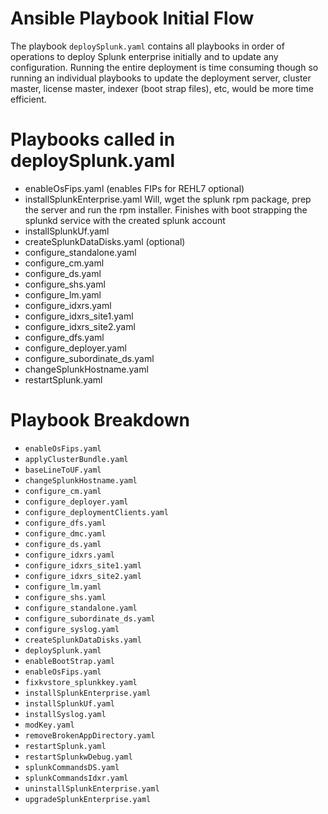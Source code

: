 # Ansible Playbook Initial Flow

The playbook `deploySplunk.yaml` contains all playbooks in order of operations to deploy Splunk enterprise initially and to update any configuration.  Running the entire deployment is time consuming though so running an individual playbooks to update the deployment server, cluster master, license master, indexer (boot strap files), etc, would be more time efficient.

# Playbooks called in deploySplunk.yaml

* enableOsFips.yaml (enables FIPs for REHL7 optional)
* installSplunkEnterprise.yaml
Will, wget the splunk rpm package, prep the server and run the rpm installer.  Finishes with boot strapping the splunkd service with the created splunk account
* installSplunkUf.yaml
* createSplunkDataDisks.yaml (optional)
* configure_standalone.yaml
* configure_cm.yaml
* configure_ds.yaml
* configure_shs.yaml
* configure_lm.yaml
* configure_idxrs.yaml
* configure_idxrs_site1.yaml
* configure_idxrs_site2.yaml
* configure_dfs.yaml
* configure_deployer.yaml
* configure_subordinate_ds.yaml
* changeSplunkHostname.yaml
* restartSplunk.yaml



# Playbook Breakdown

* `enableOsFips.yaml`
* `applyClusterBundle.yaml`
* `baseLineToUF.yaml`
* `changeSplunkHostname.yaml`
* `configure_cm.yaml`
* `configure_deployer.yaml`
* `configure_deploymentClients.yaml`
* `configure_dfs.yaml`
* `configure_dmc.yaml`
* `configure_ds.yaml`
* `configure_idxrs.yaml`
* `configure_idxrs_site1.yaml`
* `configure_idxrs_site2.yaml`
* `configure_lm.yaml`
* `configure_shs.yaml`
* `configure_standalone.yaml`
* `configure_subordinate_ds.yaml`
* `configure_syslog.yaml`
* `createSplunkDataDisks.yaml`
* `deploySplunk.yaml`
* `enableBootStrap.yaml`
* `enableOsFips.yaml`
* `fixkvstore_splunkkey.yaml`
* `installSplunkEnterprise.yaml`
* `installSplunkUf.yaml`
* `installSyslog.yaml`
* `modKey.yaml`
* `removeBrokenAppDirectory.yaml`
* `restartSplunk.yaml`
* `restartSplunkwDebug.yaml`
* `splunkCommandsDS.yaml`
* `splunkCommandsIdxr.yaml`
* `uninstallSplunkEnterprise.yaml`
* `upgradeSplunkEnterprise.yaml`
